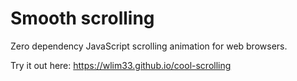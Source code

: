 # Smooth scrolling

Zero dependency JavaScript scrolling animation for web browsers.

Try it out here: https://wlim33.github.io/cool-scrolling


 
